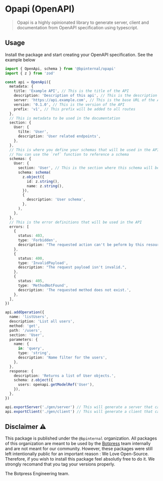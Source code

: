 # Opapi (OpenAPI)

> Opapi is a highly opinionated library to generate server, client and documentation from OpenAPI specification using typescript.

## Usage

Install the package and start creating your OpenAPI specification. See the example below

```ts
import { OpenApi, schema } from '@bpinternal/opapi'
import { z } from 'zod'

const api = OpenApi({
  metadata: {
    title: 'Example API', // This is the title of the API
    description: 'Description of this api', // This is the description of the API
    server: 'https://api.example.com', // This is the base URL of the API
    version: '0.1.0', // This is the version of the API
    prefix: 'v1', // This prefix will be added to all routes
  },
  // This is metadata to be used in the documentation
  section: {
    User: {
      tilte: 'User',
      description: 'User related endpoints',
    },
  },
  // This is where you define your schemas that will be used in the API
  // You can use the `ref` function to reference a schema
  schemas: {
    User: {
      section: 'User', // This is the section where this schema will be displayed in the documentation
      schema: schema(
        z.object({
          id: z.string(),
          name: z.string(),
        }),
        {
          description: 'User schema',
        },
      ),
    },
  },
  // This is the error definitions that will be used in the API
  errors: [
    {
      status: 403,
      type: 'Forbidden',
      description: "The requested action can't be peform by this resource.",
    },
    {
      status: 400,
      type: 'InvalidPayload',
      description: "The request payload isn't invalid.",
    },
    {
      status: 405,
      type: 'MethodNotFound',
      description: 'The requested method does not exist.',
    },
  ],
})

api.addOperation({
  name: 'listUsers',
  description: 'List all users',
  method: 'get',
  path: '/users',
  section: 'User',
  parameters: {
    name: {
      in: 'query',
      type: 'string',
      description: 'Name filter for the users',
    },
  },
  response: {
    description: 'Returns a list of User objects.',
    schema: z.object({
      users: openapi.getModelRef('User'),
    }),
  },
})

api.exportServer('./gen/server') // This will generate a server that can be used with any framework
api.exportClient('./gen/client') // This will generate a client that can be used to query the API
```

## Disclaimer ⚠️

This package is published under the `@bpinternal` organization. All packages of this organization are meant to be used by the [Botpress](https://github.com/botpress/botpress) team internally and are not meant for our community. However, these packages were still left intentionally public for an important reason : We Love Open-Source. Therefore, if you wish to install this package feel absolutly free to do it. We strongly recomand that you tag your versions properly.

The Botpress Engineering team.
